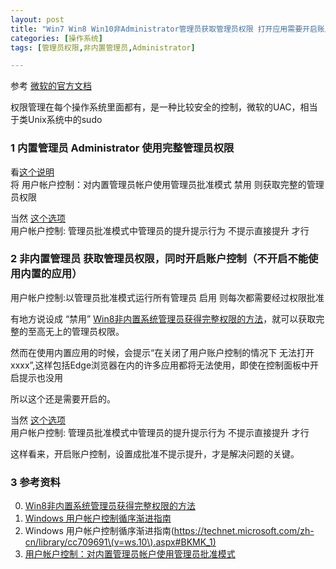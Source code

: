 ```yaml
---
layout: post
title: "Win7 Win8 Win10非Administrator管理员获取管理员权限 打开应用需要开启账户控制"
categories: [操作系统]
tags: [管理员权限,非内置管理员,Administrator]

---
```


参考 [微软的官方文档](https://technet.microsoft.com/zh-cn/library/dd834795.aspx)

权限管理在每个操作系统里面都有，是一种比较安全的控制，微软的UAC，相当于类Unix系统中的sudo

### 1 内置管理员 Administrator 使用完整管理员权限
看[这个说明](https://technet.microsoft.com/zh-cn/library/dd834795.aspx)   
将 用户帐户控制：对内置管理员帐户使用管理员批准模式 禁用 则获取完整的管理员权限

当然 [这个选项](https://technet.microsoft.com/zh-cn/library/dd851609.aspx)    
用户帐户控制: 管理员批准模式中管理员的提升提示行为  不提示直接提升 才行

### 2 非内置管理员 获取管理员权限，同时开启账户控制（不开启不能使用内置的应用）

用户帐户控制:以管理员批准模式运行所有管理员  启用 则每次都需要经过权限批准 

有地方说设成 “禁用” [Win8非内置系统管理员获得完整权限的方法](http://it.oyksoft.com/post/6176/)，就可以获取完整的至高无上的管理员权限。

然而在使用内置应用的时候，会提示“在关闭了用户账户控制的情况下 无法打开xxxx”,这样包括Edge浏览器在内的许多应用都将无法使用，即使在控制面板中开启提示也没用

所以这个还是需要开启的。

当然 [这个选项](https://technet.microsoft.com/zh-cn/library/dd851609.aspx)    
用户帐户控制: 管理员批准模式中管理员的提升提示行为  不提示直接提升 才行

这样看来，开启账户控制，设置成批准不提示提升，才是解决问题的关键。

### 3 参考资料
0. [Win8非内置系统管理员获得完整权限的方法](http://it.oyksoft.com/post/6176/)
1. [Windows 用户帐户控制循序渐进指南](https://technet.microsoft.com/zh-cn/library/cc709691\(v=ws.10\).aspx#BKMK_1)
3. Windows 用户帐户控制循序渐进指南(https://technet.microsoft.com/zh-cn/library/cc709691\(v=ws.10\).aspx#BKMK_1)
2. [用户帐户控制：对内置管理员帐户使用管理员批准模式](https://technet.microsoft.com/zh-cn/library/dd834795.aspx)
